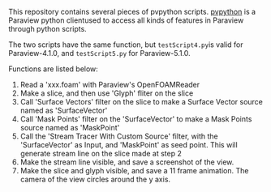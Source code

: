 This repository contains several pieces of pvpython scripts. [pvpython](http://www.paraview.org/Wiki/ParaView/Python_Scripting) is a Paraview python clientused to access all kinds of features in Paraview through python scripts.

The two scripts have the same function, but `testScript4.py`is valid for Paraview-4.1.0, and `testScript5.py` for Paraview-5.1.0.

Functions are listed below:

1. Read a 'xxx.foam' with Paraview's OpenFOAMReader 
2. Make a slice, and then use 'Glyph' fliter on the slice 
3. Call 'Surface Vectors' filter on the slice to make a Surface Vector source named as 'SurfaceVector' 
4. Call 'Mask Points' filter on the 'SurfaceVector' to make a Mask Points source named as 'MaskPoint' 
5. Call the 'Stream Tracer With Custom Source' filter, with the 'SurfaceVector' as Input, and 'MaskPoint' as seed point. This will generate stream line on the slice made at step 2 
6. Make the stream line visible, and save a screenshot of the view. 
7. Make the slice and glyph visible, and save a 11 frame animation. The camera of the view circles around the y axis.  

